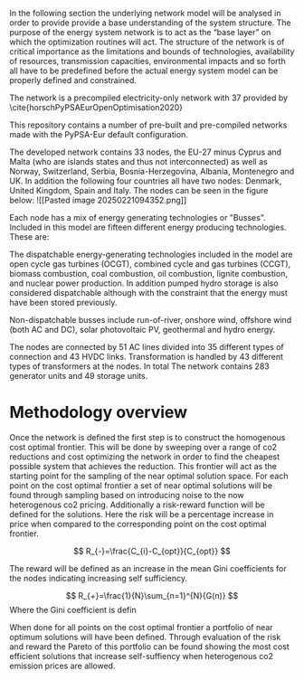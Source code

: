 In the following section the underlying network model will be analysed in order to provide provide a base understanding of the system structure.
The purpose of the energy system network is to act as the “base layer” on which the optimization routines will act. The structure of the network is of critical importance as the limitations and bounds of technologies, availability of resources, transmission capacities, environmental impacts and so forth all have to be predefined before the actual energy system model can be properly defined and constrained.

The network is a precompiled electricity-only network with 37 provided by \cite{horschPyPSAEurOpenOptimisation2020}

This repository contains a number of pre-built and pre-compiled networks made with the PyPSA-Eur default configuration.

The developed network contains 33 nodes, the EU-27 minus Cyprus and Malta (who are islands states and thus not interconnected) as well as Norway, Switzerland, Serbia, Bosnia-Herzegovina, Albania, Montenegro and UK. In addition the following four countries all have two nodes:
Denmark, United Kingdom, Spain and Italy. The nodes can be seen in the figure below:
![[Pasted image 20250221094352.png]]

Each node has a mix of energy generating technologies or "Busses". Included in this model are fifteen different energy producing technologies. These are:

The dispatchable energy-generating technologies included in the model are open cycle gas turbines (OCGT), combined cycle and gas turbines (CCGT), biomass combustion, coal combustion, oil combustion, lignite combustion, and nuclear power production. In addition pumped hydro storage is also considered dispatchable although with the constraint that the energy must have been stored previously.

Non-dispatchable busses include run-of-river, onshore wind, offshore wind (both AC and DC), solar photovoltaic PV, geothermal and hydro energy.

The nodes are connected by 51 AC lines divided into 35 different types of connection and 43 HVDC links. Transformation is handled by 43 different types of transformers at the nodes. In total The network contains 283 generator units and 49 storage units. 

# Methodology overview

Once the network is defined the first step is to construct the homogenous cost optimal frontier. This will be done by sweeping over a range of co2 reductions and cost optimizing the network in order to find the cheapest possible system that achieves the reduction. This frontier will act as the starting point for the sampling of the near optimal solution space. For each point on the cost optimal frontier a set of near optimal solutions will be found through sampling based on introducing noise to the now heterogenous co2 pricing. Additionally a risk-reward function will be defined for the solutions. Here the risk will be a percentage increase in price when compared to the corresponding point on the cost optimal frontier. 

$$
R_{-}=\frac{C_{i}-C_{opt}}{C_{opt}}
$$

The reward will be defined as an increase in the mean Gini coefficients for the nodes indicating increasing self sufficiency.

$$
R_{+}=\frac{1}{N}\sum_{n=1}^{N}{G(n)}
$$
Where the Gini coefficient is defin


When done for all points on the cost optimal frontier a portfolio of near optimum solutions will have been defined. Through evaluation of the risk and reward the Pareto of this portfolio can be found showing the most cost efficient solutions that increase self-suffiency when heterogenous co2 emission prices are allowed.
